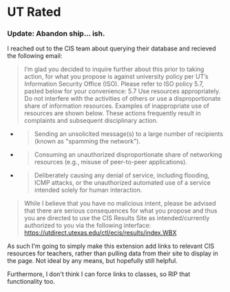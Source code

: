 # UT Rated
### Update: Abandon ship... ish.
I reached out to the CIS team about querying their database and recieved the following email:

> I’m glad you decided to inquire further about this prior to taking action, for what you propose is against university policy per UT’s Information Security Office (ISO). Please refer to ISO policy 5.7, pasted below for your convenience:
> 5.7 Use resources appropriately. Do not interfere with the activities of others or use a disproportionate share of information resources. Examples of inappropriate use of resources are shown below. These actions frequently result in complaints and subsequent disciplinary action.
- > Sending an unsolicited message(s) to a large number of recipients (known as "spamming the network").
- > Consuming an unauthorized disproportionate share of networking resources (e.g., misuse of peer-to-peer applications).
- > Deliberately causing any denial of service, including flooding, ICMP attacks, or the unauthorized automated use of a service intended solely for human interaction.
> While I believe that you have no malicious intent, please be advised that there are serious consequences for what you propose and thus you are directed to use the CIS Results Site as intended/currently authorized to you via the following interface:   https://utdirect.utexas.edu/ctl/ecis/results/index.WBX

As such I'm going to simply make this extension add links to relevant CIS resources for teachers, rather than pulling data from their site to display in the page. Not ideal by any means, but hopefully still helpful.

Furthermore, I don't think I can force links to classes, so RIP that functionality too.
